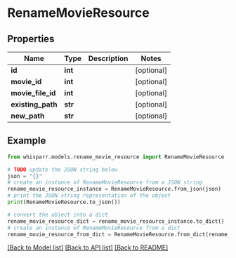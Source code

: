 # RenameMovieResource


## Properties

Name | Type | Description | Notes
------------ | ------------- | ------------- | -------------
**id** | **int** |  | [optional] 
**movie_id** | **int** |  | [optional] 
**movie_file_id** | **int** |  | [optional] 
**existing_path** | **str** |  | [optional] 
**new_path** | **str** |  | [optional] 

## Example

```python
from whisparr.models.rename_movie_resource import RenameMovieResource

# TODO update the JSON string below
json = "{}"
# create an instance of RenameMovieResource from a JSON string
rename_movie_resource_instance = RenameMovieResource.from_json(json)
# print the JSON string representation of the object
print(RenameMovieResource.to_json())

# convert the object into a dict
rename_movie_resource_dict = rename_movie_resource_instance.to_dict()
# create an instance of RenameMovieResource from a dict
rename_movie_resource_from_dict = RenameMovieResource.from_dict(rename_movie_resource_dict)
```
[[Back to Model list]](../README.md#documentation-for-models) [[Back to API list]](../README.md#documentation-for-api-endpoints) [[Back to README]](../README.md)


